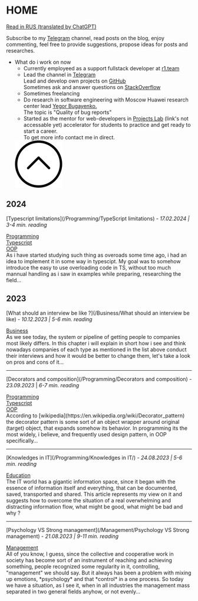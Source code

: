 # **HOME**

<span class='translation_button'>[Read in RUS (translated by ChatGPT)](/index-rus)</span>

Subscribe to my [Telegram](https://t.me/NextStepOrg) channel, read posts on the blog, enjoy commenting, feel free to provide suggestions, propose ideas for posts and researches.
<link href="/stylesheets/home-page.css" rel="stylesheet" type="text/css"/>
<ul class="drop-down-menu">
   <li class="drop-down-list">
    What do i work on now
        <ul class="drop-down-items ddi-closed">
            <li>Currently employeed as a support fullstack developer at <a href="https://r1.team" target="_blank">r1.team</a></li>
            <li>Lead the channel in <a href="https://t.me/NextStepOrg" target="_blank">Telegram</a><br/>
                Lead and develop own projects on <a href="https://github.com/MyNameIsNeXTSTEP" target="_blank">GitHub</a><br/>
                Sometimes ask and answer questions on <a href="https://stackoverflow.com/users/19100691/gadzhiev-islam" target="_blank">StackOverflow</a>
            </li>
            <li>
                Sometimes freelancing
            </li>
            <li>Do research in software engineering with Moscow Huawei research center lead <a href="https://www.yegor256.com" target="_blank">Yegor Bugayenko.</a><br/>
                The topic is "Quality of bug reports"
            </li>
            <li>
                Started as the mentor for web-developers in <u>Projects Lab</u> (link's not accessable yet) accelerator for students to practice and get ready to start a career.<br/>
                To get more info contact me in direct.
            </li>
        </ul>
    </li>
    <img
        class="upArrowIcon dd-closed"
        src="/assets/upArrow.png"
    />
</ul>

## **2024**

[Typescript limitations](/Programming/TypeScript limitations) - *17.02.2024 | 3-4 min. reading*
<link href="/stylesheets/tags.css" rel="stylesheet" type="text/css"/>
<div class="tags">
    <div class='tag'>
        <a href="/tags#Programming">Programming</a>
    </div>
    <div class='tag'>
        <a href="/tags#Typescript">Typescript</a>
    </div>
    <div class='tag'>
        <a href="/tags#OOP">OOP</a>
    </div>
</div>
As i have started studying such thing as overoads some time ago, i had an idea to implement it in some way in typescipt. My goal was to somehow introduce the easy to use overloading code in TS, without too much mannual handling as i saw in examples while preparing, researching the field…

## **2023**
[What should an interview be like ?](/Business/What should an interview be like) - *10.12.2023 | 5-6 min. reading*
<link href="/stylesheets/tags.css" rel="stylesheet" type="text/css"/>
<div class="tags">
    <div class='tag'>
        <a href='#Business'>Business</a>
    </div>
</div>
As we see today, the system or pipeline of getting people to companies most likely differs.
In this chapter i will explain in short how i see and think nowadays companies of each type as mentioned in the list above conduct their interviews and how it would be better to change them, let's take a look on pros and cons of it…

---

[Decorators and composition](/Programming/Decorators and composition) - *23.09.2023* | *6-7 min. reading*  
<link href="/stylesheets/tags.css" rel="stylesheet" type="text/css"/>
<div class="tags">
    <div class='tag'>
        <a href="/tags#Programming">Programming</a>
    </div>
    <div class='tag'>
        <a href="/tags#Typescript">Typescript</a>
    </div>
    <div class='tag'>
        <a href="/tags#OOP">OOP</a>
    </div>
</div>
According to [wikipedia](https://en.wikipedia.org/wiki/Decorator_pattern)  the decorator pattern is some sort of an object wrapper around original (target) object, that expands somehow its behavior. In programming its the most widely, i believe, and frequently used design pattern, in OOP specifically…

---

[Knowledges in IT](/Programming/Knowledges in IT/) - *24.08.2023 | 5-6 min. reading*
<link href="/stylesheets/tags.css" rel="stylesheet" type="text/css"/>
<div class="tags">
    <div class='tag'>
        <a href='/tags/#Education'>Education</a>
    </div>
</div>
The IT world has a gigantic information space, since it began with the essence of information itself and everything, that can be documented, saved, transported and shared.
This article represents my view on it and suggests how to overcome the situation of a real overwhelming and distracting information flow, what might be good, what might be bad and why ?

---

[Psychology VS Strong management](/Management/Psychology VS Strong management) - *21.08.2023 | 9-11 min. reading*
<link href="/stylesheets/tags.css" rel="stylesheet" type="text/css"/>
<div class="tags">
    <div class='tag'>
        <a href='/tags/#Management'>Management</a>
    </div>
</div>
All of you know, I guess, since the collective and cooperative work in society has become sort of an instrument of reaching and achieving something, people recognized some regularity in it, controlling, "management" we should say.
But it always has been a problem with mixing up emotions, *psychology* and that *control* in a one process. So today we have a situation, as I see it, when in all industries the management mass separated in two general fields anyhow, or not evenly…